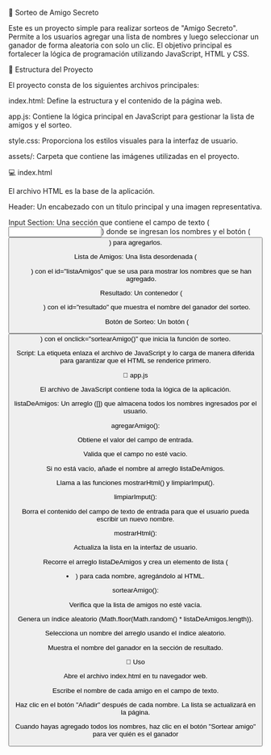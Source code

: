 🎁 Sorteo de Amigo Secreto

Este es un proyecto simple para realizar sorteos de "Amigo Secreto". Permite a los usuarios agregar una lista de nombres y luego seleccionar un ganador de forma aleatoria con solo un clic. El objetivo principal es fortalecer la lógica de programación utilizando JavaScript, HTML y CSS.

📂 Estructura del Proyecto

El proyecto consta de los siguientes archivos principales:

index.html: Define la estructura y el contenido de la página web.

app.js: Contiene la lógica principal en JavaScript para gestionar la lista de amigos y el sorteo.

style.css: Proporciona los estilos visuales para la interfaz de usuario.

assets/: Carpeta que contiene las imágenes utilizadas en el proyecto.

💻 index.html

El archivo HTML es la base de la aplicación.

Header: Un encabezado con un título principal y una imagen representativa.

Input Section: Una sección que contiene el campo de texto (<input>) donde se ingresan los nombres y el botón (<button>) para agregarlos.

Lista de Amigos: Una lista desordenada (<ul>) con el id="listaAmigos" que se usa para mostrar los nombres que se han agregado.

Resultado: Un contenedor (<ul>) con el id="resultado" que muestra el nombre del ganador del sorteo.

Botón de Sorteo: Un botón (<button>) con el onclick="sortearAmigo()" que inicia la función de sorteo.

Script: La etiqueta <script src="app.js" defer></script> enlaza el archivo de JavaScript y lo carga de manera diferida para garantizar que el HTML se renderice primero.

🧠 app.js

El archivo de JavaScript contiene toda la lógica de la aplicación.

listaDeAmigos: Un arreglo ([]) que almacena todos los nombres ingresados por el usuario.

agregarAmigo():

Obtiene el valor del campo de entrada.

Valida que el campo no esté vacío.

Si no está vacío, añade el nombre al arreglo listaDeAmigos.

Llama a las funciones mostrarHtml() y limpiarImput().

limpiarImput():

Borra el contenido del campo de texto de entrada para que el usuario pueda escribir un nuevo nombre.

mostrarHtml():

Actualiza la lista en la interfaz de usuario.

Recorre el arreglo listaDeAmigos y crea un elemento de lista (<li>) para cada nombre, agregándolo al HTML.

sortearAmigo():

Verifica que la lista de amigos no esté vacía.

Genera un índice aleatorio (Math.floor(Math.random() * listaDeAmigos.length)).

Selecciona un nombre del arreglo usando el índice aleatorio.

Muestra el nombre del ganador en la sección de resultado.

🚀 Uso

Abre el archivo index.html en tu navegador web.

Escribe el nombre de cada amigo en el campo de texto.

Haz clic en el botón "Añadir" después de cada nombre. La lista se actualizará en la página.

Cuando hayas agregado todos los nombres, haz clic en el botón "Sortear amigo" para ver quién es el ganador
